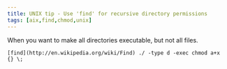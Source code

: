 ```yaml
---
title: UNIX tip - Use 'find' for recursive directory permissions
tags: [aix,find,chmod,unix]
---
```

When you want to make all directories executable, but not all files.

```shell
[find](http://en.wikipedia.org/wiki/Find) ./ -type d -exec chmod a+x {} \;
```

